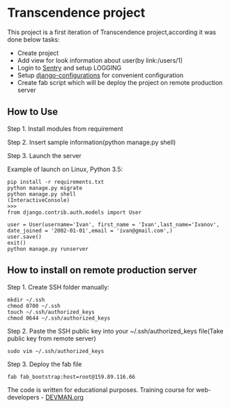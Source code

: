 # Transcendence project

This project is a first iteration of Transcendence project,according it was done below tasks:

- Create project
- Add view for look information about user(by link:/users/1)
- Login to [Sentry](https://sentry.io/) and setup LOGGING
- Setup [django-configurations](https://github.com/jazzband/django-configurations) for convenient configuration
- Create fab script which will be deploy the project on remote production server


## How to Use

Step 1. Install modules from requirement 

Step 2. Insert sample information(python manage.py shell)

Step 3. Launch the server 

Example of  launch on Linux, Python 3.5:

```
pip install -r requirements.txt
python manage.py migrate
python manage.py shell
(InteractiveConsole)
>>>
from django.contrib.auth.models import User

user = User(username='Ivan', first_name = 'Ivan',last_name='Ivanov', 
date_joined = '2002-01-01',email = 'ivan@gmail.com',)
user.save()
exit()
python manage.py runserver

```
## How to install on remote production server

Step 1. Create SSH folder manually:

```
mkdir ~/.ssh
chmod 0700 ~/.ssh
touch ~/.ssh/authorized_keys
chmod 0644 ~/.ssh/authorized_keys

```

Step 2. Paste the SSH public key into your ~/.ssh/authorized_keys file(Take public key from remote server)

```
sudo vim ~/.ssh/authorized_keys

```
Step 3. Deploy the fab file

```
fab fab_bootstrap:host=root@159.89.116.66

```
The code is written for educational purposes. Training course for web-developers - [DEVMAN.org](https://devman.org)

